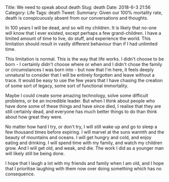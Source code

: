 Title: We need to speak about death
Slug: death
Date: 2018-6-3 21:56
Category: Life
Tags: death
Tweet: 
Summary: Given our 100% mortality rate, death is conspicuously absent from our conversations and thoughts.

In 100 years I will be dead, and so will my children. It is likely that no-one will know that I ever existed, except perhaps a few grand-children. I have a limited amount of time to live, do stuff, and experience the world. This limitation should result in vastly different behaviour than if I had unlimited time. 

This limitation is normal. This is the way that life works. I didn't choose to be born - I certainly didn't choose where or when and I didn't chose the family or circumstances I was born into - but now that I'm here, it feels deeply unnatural to consider that I will be entirely forgotten and leave without a trace. It would be easy to use the few years that I have chasing the creation of some sort of legacy, some sort of functional immortality. 

Maybe I could create some amazing technology, solve some difficult problems, or be an incredible leader. But when I think about people who have done some of these things and have since died, I realise that they are still certainly dead, and everyone has much better things to do than think about how great they were.

No matter how hard I try, or don't try, I will still wake up and go to sleep a few thousand times before expiring. I will marvel at the suns warmth and the beauty of mountains and oceans. I will get hungry and cold, and enjoy eating and drinking. I will spend time with my family, and watch my children grow. And I will get old, and weak, and die. The work I did as a younger man will likely still be being done.

I hope that I laugh a lot with my friends and family when I am old, and I hope that I prioritise laughing with them now over doing something which has no consequence. 
